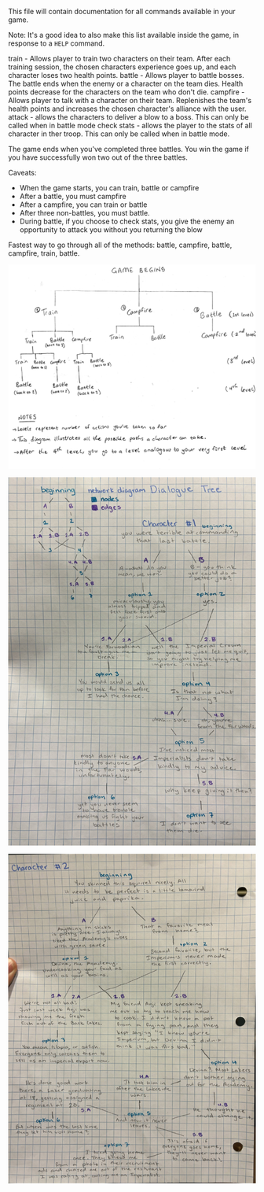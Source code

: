 This file will contain documentation for all commands available in your game.

Note:  It's a good idea to also make this list available inside the game, in response to a `HELP` command.

train - Allows player to train two characters on their team. After each training session, the chosen characters experience goes up, and each character loses two health points.
battle - Allows player to battle bosses. The battle ends when the enemy or a character on the team dies. Health points decrease for the characters on the team who don't die.
campfire - Allows player to talk with a character on their team. Replenishes the team's health points and increases the chosen character's alliance with the user.
attack - allows the characters to deliver a blow to a boss. This can only be called when in battle mode
check stats - allows the player to the stats of all character in ther troop. This can only be called when in battle mode. 

The game ends when you've completed three battles. You win the game if you have successfully won two out of the three battles. 

Caveats: 
- When the game starts, you can train, battle or campfire
- After a battle, you must campfire
- After a campfire, you can train or battle
- After three non-battles, you must battle.
- During battle, if you choose to check stats, you give the enemy an opportunity to attack you without you returning the blow

Fastest way to go through all of the methods: battle, campfire, battle, campfire, train, battle.

![GamePath](GamePath.jpg)

![Script #1 Dialogue Tree](Script_1_Dialogue_Tree.jpg)

![Script #2 Dialogue Tree](Script_2_Dialogue_Tree.jpg)
